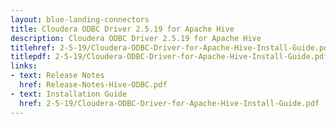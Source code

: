 ```yaml
---
layout: blue-landing-connectors
title: Cloudera ODBC Driver 2.5.19 for Apache Hive
description: Cloudera ODBC Driver 2.5.19 for Apache Hive
titlehref: 2-5-19/Cloudera-ODBC-Driver-for-Apache-Hive-Install-Guide.pdf
titlepdf: 2-5-19/Cloudera-ODBC-Driver-for-Apache-Hive-Install-Guide.pdf
links:
- text: Release Notes
  href: Release-Notes-Hive-ODBC.pdf
- text: Installation Guide
  href: 2-5-19/Cloudera-ODBC-Driver-for-Apache-Hive-Install-Guide.pdf
---
```

